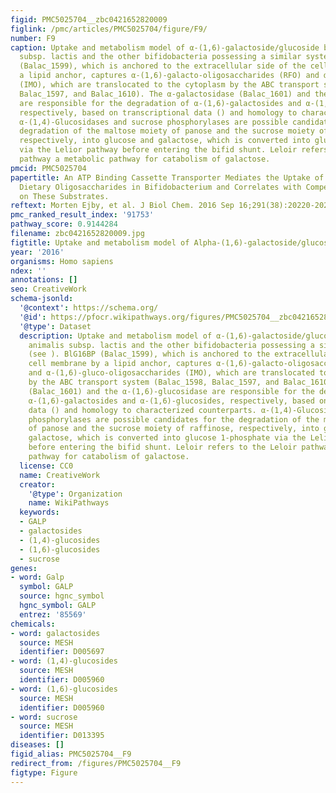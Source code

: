 ```yaml
---
figid: PMC5025704__zbc0421652820009
figlink: /pmc/articles/PMC5025704/figure/F9/
number: F9
caption: Uptake and metabolism model of α-(1,6)-galactoside/glucoside by B. animalis
  subsp. lactis and the other bifidobacteria possessing a similar system (see ). BlG16BP
  (Balac_1599), which is anchored to the extracellular side of the cell membrane by
  a lipid anchor, captures α-(1,6)-galacto-oligosaccharides (RFO) and α-(1,6)-gluco-oligosaccharides
  (IMO), which are translocated to the cytoplasm by the ABC transport system (Balac_1598,
  Balac_1597, and Balac_1610). The α-galactosidase (Balac_1601) and the α-(1,6)-glucosidase
  are responsible for the degradation of α-(1,6)-galactosides and α-(1,6)-glucosides,
  respectively, based on transcriptional data () and homology to characterized counterparts.
  α-(1,4)-Glucosidases and sucrose phosphorylases are possible candidates for the
  degradation of the maltose moiety of panose and the sucrose moiety of raffinose,
  respectively, into glucose and galactose, which is converted into glucose 1-phosphate
  via the Lelior pathway before entering the bifid shunt. Leloir refers to the Leloir
  pathway a metabolic pathway for catabolism of galactose.
pmcid: PMC5025704
papertitle: An ATP Binding Cassette Transporter Mediates the Uptake of α-(1,6)-Linked
  Dietary Oligosaccharides in Bifidobacterium and Correlates with Competitive Growth
  on These Substrates.
reftext: Morten Ejby, et al. J Biol Chem. 2016 Sep 16;291(38):20220-20231.
pmc_ranked_result_index: '91753'
pathway_score: 0.9144284
filename: zbc0421652820009.jpg
figtitle: Uptake and metabolism model of Alpha-(1,6)-galactoside/glucoside by B
year: '2016'
organisms: Homo sapiens
ndex: ''
annotations: []
seo: CreativeWork
schema-jsonld:
  '@context': https://schema.org/
  '@id': https://pfocr.wikipathways.org/figures/PMC5025704__zbc0421652820009.html
  '@type': Dataset
  description: Uptake and metabolism model of α-(1,6)-galactoside/glucoside by B.
    animalis subsp. lactis and the other bifidobacteria possessing a similar system
    (see ). BlG16BP (Balac_1599), which is anchored to the extracellular side of the
    cell membrane by a lipid anchor, captures α-(1,6)-galacto-oligosaccharides (RFO)
    and α-(1,6)-gluco-oligosaccharides (IMO), which are translocated to the cytoplasm
    by the ABC transport system (Balac_1598, Balac_1597, and Balac_1610). The α-galactosidase
    (Balac_1601) and the α-(1,6)-glucosidase are responsible for the degradation of
    α-(1,6)-galactosides and α-(1,6)-glucosides, respectively, based on transcriptional
    data () and homology to characterized counterparts. α-(1,4)-Glucosidases and sucrose
    phosphorylases are possible candidates for the degradation of the maltose moiety
    of panose and the sucrose moiety of raffinose, respectively, into glucose and
    galactose, which is converted into glucose 1-phosphate via the Lelior pathway
    before entering the bifid shunt. Leloir refers to the Leloir pathway a metabolic
    pathway for catabolism of galactose.
  license: CC0
  name: CreativeWork
  creator:
    '@type': Organization
    name: WikiPathways
  keywords:
  - GALP
  - galactosides
  - (1,4)-glucosides
  - (1,6)-glucosides
  - sucrose
genes:
- word: Galp
  symbol: GALP
  source: hgnc_symbol
  hgnc_symbol: GALP
  entrez: '85569'
chemicals:
- word: galactosides
  source: MESH
  identifier: D005697
- word: (1,4)-glucosides
  source: MESH
  identifier: D005960
- word: (1,6)-glucosides
  source: MESH
  identifier: D005960
- word: sucrose
  source: MESH
  identifier: D013395
diseases: []
figid_alias: PMC5025704__F9
redirect_from: /figures/PMC5025704__F9
figtype: Figure
---
```

